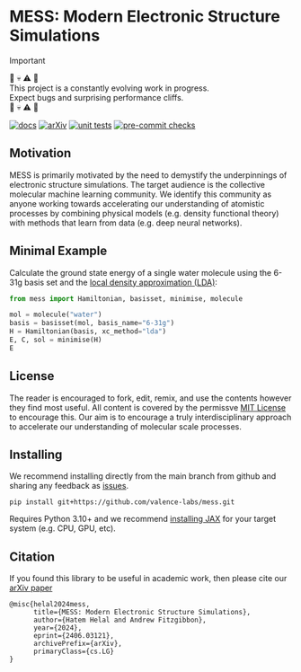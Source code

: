 # MESS: Modern Electronic Structure Simulations

> [!IMPORTANT]
> :hammer: :skull: :warning: :wrench:\
> This project is a constantly evolving work in progress.\
> Expect bugs and surprising performance cliffs.\
> :hammer: :skull: :warning: :wrench:

[![docs](https://img.shields.io/badge/MESS-docs-blue?logo=bookstack)](https://valence-labs.github.io/mess)
[![arXiv](https://img.shields.io/badge/arXiv-2406.03121-b31b1b.svg)](https://arxiv.org/abs/2406.03121)
[![unit tests](https://github.com/valence-labs/mess/actions/workflows/unittest.yaml/badge.svg)](https://github.com/valence-labs/mess/actions/workflows/unittest.yaml)
[![pre-commit checks](https://github.com/valence-labs/mess/actions/workflows/pre-commit.yaml/badge.svg)](https://github.com/valence-labs/mess/actions/workflows/pre-commit.yaml)

## Motivation

MESS is primarily motivated by the need to demystify the underpinnings of electronic
structure simulations. The target audience is the collective molecular machine learning
community. We identify this community as anyone working towards accelerating our
understanding of atomistic processes by combining physical models (e.g. density
functional theory) with methods that learn from data (e.g. deep neural networks).

## Minimal Example

Calculate the ground state energy of a single water molecule using the 6-31g basis set
and the [local density approximation (LDA)](https://en.wikipedia.org/wiki/Local-density_approximation):
```python
from mess import Hamiltonian, basisset, minimise, molecule

mol = molecule("water")
basis = basisset(mol, basis_name="6-31g")
H = Hamiltonian(basis, xc_method="lda")
E, C, sol = minimise(H)
E
```

## License

The reader is encouraged to fork, edit, remix, and use the contents however they find
most useful. All content is covered by the permissve [MIT License](./LICENSE) to
encourage this. Our aim is to encourage a truly interdisciplinary approach to accelerate
our understanding of molecular scale processes.

## Installing

We recommend installing directly from the main branch from github and sharing any
feedback as [issues](https://github.com/valence-labs/mess/issues).

```
pip install git+https://github.com/valence-labs/mess.git
```

Requires Python 3.10+ and we recommend [installing JAX](https://jax.readthedocs.io/en/latest/installation.html) for your target system (e.g. CPU, GPU, etc).


## Citation
If you found this library to be useful in academic work, then please cite our
[arXiv paper](https://arxiv.org/abs/2406.03121)
```
@misc{helal2024mess,
      title={MESS: Modern Electronic Structure Simulations},
      author={Hatem Helal and Andrew Fitzgibbon},
      year={2024},
      eprint={2406.03121},
      archivePrefix={arXiv},
      primaryClass={cs.LG}
}
```
